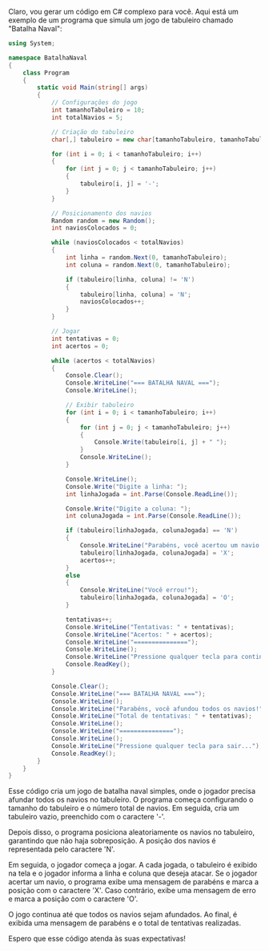 Claro, vou gerar um código em C# complexo para você. Aqui está um exemplo de um programa que simula um jogo de tabuleiro chamado "Batalha Naval":

```csharp
using System;

namespace BatalhaNaval
{
    class Program
    {
        static void Main(string[] args)
        {
            // Configurações do jogo
            int tamanhoTabuleiro = 10;
            int totalNavios = 5;

            // Criação do tabuleiro
            char[,] tabuleiro = new char[tamanhoTabuleiro, tamanhoTabuleiro];

            for (int i = 0; i < tamanhoTabuleiro; i++)
            {
                for (int j = 0; j < tamanhoTabuleiro; j++)
                {
                    tabuleiro[i, j] = '-';
                }
            }

            // Posicionamento dos navios
            Random random = new Random();
            int naviosColocados = 0;

            while (naviosColocados < totalNavios)
            {
                int linha = random.Next(0, tamanhoTabuleiro);
                int coluna = random.Next(0, tamanhoTabuleiro);

                if (tabuleiro[linha, coluna] != 'N')
                {
                    tabuleiro[linha, coluna] = 'N';
                    naviosColocados++;
                }
            }

            // Jogar
            int tentativas = 0;
            int acertos = 0;

            while (acertos < totalNavios)
            {
                Console.Clear();
                Console.WriteLine("=== BATALHA NAVAL ===");
                Console.WriteLine();

                // Exibir tabuleiro
                for (int i = 0; i < tamanhoTabuleiro; i++)
                {
                    for (int j = 0; j < tamanhoTabuleiro; j++)
                    {
                        Console.Write(tabuleiro[i, j] + " ");
                    }
                    Console.WriteLine();
                }

                Console.WriteLine();
                Console.Write("Digite a linha: ");
                int linhaJogada = int.Parse(Console.ReadLine());

                Console.Write("Digite a coluna: ");
                int colunaJogada = int.Parse(Console.ReadLine());

                if (tabuleiro[linhaJogada, colunaJogada] == 'N')
                {
                    Console.WriteLine("Parabéns, você acertou um navio!");
                    tabuleiro[linhaJogada, colunaJogada] = 'X';
                    acertos++;
                }
                else
                {
                    Console.WriteLine("Você errou!");
                    tabuleiro[linhaJogada, colunaJogada] = 'O';
                }

                tentativas++;
                Console.WriteLine("Tentativas: " + tentativas);
                Console.WriteLine("Acertos: " + acertos);
                Console.WriteLine("===============");
                Console.WriteLine();
                Console.WriteLine("Pressione qualquer tecla para continuar...");
                Console.ReadKey();
            }

            Console.Clear();
            Console.WriteLine("=== BATALHA NAVAL ===");
            Console.WriteLine();
            Console.WriteLine("Parabéns, você afundou todos os navios!");
            Console.WriteLine("Total de tentativas: " + tentativas);
            Console.WriteLine();
            Console.WriteLine("===============");
            Console.WriteLine();
            Console.WriteLine("Pressione qualquer tecla para sair...");
            Console.ReadKey();
        }
    }
}
```

Esse código cria um jogo de batalha naval simples, onde o jogador precisa afundar todos os navios no tabuleiro. O programa começa configurando o tamanho do tabuleiro e o número total de navios. Em seguida, cria um tabuleiro vazio, preenchido com o caractere '-'.

Depois disso, o programa posiciona aleatoriamente os navios no tabuleiro, garantindo que não haja sobreposição. A posição dos navios é representada pelo caractere 'N'.

Em seguida, o jogador começa a jogar. A cada jogada, o tabuleiro é exibido na tela e o jogador informa a linha e coluna que deseja atacar. Se o jogador acertar um navio, o programa exibe uma mensagem de parabéns e marca a posição com o caractere 'X'. Caso contrário, exibe uma mensagem de erro e marca a posição com o caractere 'O'.

O jogo continua até que todos os navios sejam afundados. Ao final, é exibida uma mensagem de parabéns e o total de tentativas realizadas.

Espero que esse código atenda às suas expectativas!